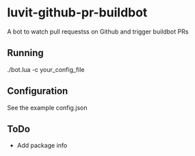 luvit-github-pr-buildbot
========================

A bot to watch pull requestss on Github and trigger buildbot PRs

Running
-------

./bot.lua -c your_config_file

Configuration
-------------

See the example config.json

ToDo
----

* Add package info
